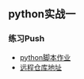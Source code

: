 ## python实战一

### 练习Push

- [python脚本作业](/test_git/src/git_demo.py)
- [远程仓库地址](https://github.com/lvlv108/hogwarts)